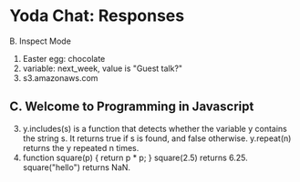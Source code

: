 Yoda Chat: Responses
================

B. Inspect Mode

1. Easter egg: chocolate
2. variable: next_week, value is "Guest talk?"
3. s3.amazonaws.com

C. Welcome to Programming in Javascript
---------------------------------------
3.  y.includes(s) is a function that detects whether the variable y contains the string s. It returns true if s is found, and false otherwise. y.repeat(n) returns the y repeated n times.
4. function square(p) {
  return p * p; 
}
square(2.5) returns 6.25. square("hello") returns NaN.
